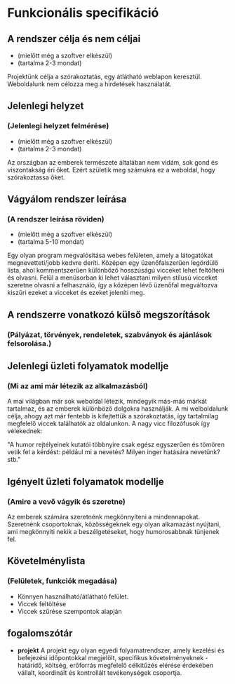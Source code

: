 # Funkcionális specifikáció 
## A rendszer célja és nem céljai
- (mielőtt még a szoftver elkészül)
- (tartalma 2-3 mondat)

Projektünk célja a szórakoztatás, egy átlátható weblapon keresztül. Weboldalunk nem célozza meg a hirdetések használatát.

## Jelenlegi helyzet
### (Jelenlegi helyzet felmérése)
- (mielőtt még a szoftver elkészül)
- (tartalma 2-3 mondat)

Az országban az emberek természete általában nem vidám, sok gond és viszontakság éri őket. 
Ezért születik meg számukra ez a weboldal, hogy szórakoztassa őket.

## Vágyálom rendszer leírása
### (A rendszer leírása röviden)
- (mielőtt még a szoftver elkészül)
- (tartalma 5-10 mondat)

Egy olyan program megvalósítása webes felületen, amely a látogatókat megnevetteti/jobb kedvre deríti. 
Középen egy üzenőfalszerűen legördülő lista, ahol kommentszerűen különböző hosszúságú vicceket lehet feltölteni és olvasni.
Felül a menüsorban ki lehet választani milyen stílusú vicceket szeretne olvasni a felhasználó,
így a középen lévő üzenőfal megváltozva kiszűri ezeket a vicceket és ezeket jeleníti meg.

## A rendszerre vonatkozó külső megszorítások
### (Pályázat, törvények, rendeletek, szabványok és ajánlások felsorolása.)

## Jelenlegi üzleti folyamatok modellje
### (Mi az ami már létezik az alkalmazásból)

A mai világban már sok weboldal létezik, mindegyik más-más márkát tartalmaz, és az emberek különböző
dolgokra használják. A mi welboldalunk célja, ahogy azt már fentebb is kifejtettük a szórakoztatás, 
így tartalmilag megfelelő viccek találhatók az oldalunkon. A nagy vicc filozófusok így vélekednek:
 
"A humor rejtélyeinek kutatói többnyire csak egész egyszerűen és tömören vetik fel a
kérdést: például mi a nevetés? Milyen inger hatására nevetünk? stb."
 
## Igényelt üzleti folyamatok modellje
### (Amire a vevő vágyik és szeretne)

Az emberek számára szeretnénk megkönnyíteni a mindennapokat. Szeretnénk csoportoknak,
közösségeknek egy olyan alkamazást nyújtani, ami megkönnyíti nekik a beszélgetéseket,
hogy humorosabbnak tünjenek fel.

## Követelménylista
### (Felületek, funkciók megadása)

- Könnyen használható/átlátható felület.
- Viccek feltöltése
- Viccek szűrése szempontok alapján

## fogalomszótár

- __projekt__ A projekt egy olyan egyedi folyamatrendszer, amely kezelési és befejezési
időpontokkal megjelölt, specifikus követelményeknek - határidő, költség, erőforrás
megfelelő célkitűzés elérése érdekében vállalt, koordinált és kontrollált tevékenységek csoportja.